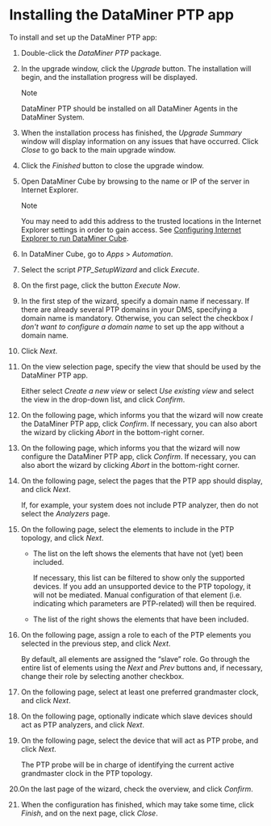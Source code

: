 # Installing the DataMiner PTP app

To install and set up the DataMiner PTP app:

1. Double-click the *DataMiner PTP* package.

2. In the upgrade window, click the *Upgrade* button. The installation will begin, and the installation progress will be displayed.

    > [!NOTE]
    > DataMiner PTP should be installed on all DataMiner Agents in the DataMiner System.

3. When the installation process has finished, the *Upgrade Summary* window will display information on any issues that have occurred. Click *Close* to go back to the main upgrade window.

4. Click the *Finished* button to close the upgrade window.

5. Open DataMiner Cube by browsing to the name or IP of the server in Internet Explorer.

    > [!NOTE]
    > You may need to add this address to the trusted locations in the Internet Explorer settings in order to gain access. See [Configuring Internet Explorer to run DataMiner Cube](../../part_1/DataminerApplications/Installing_configuring_the_DataMiner_Cube_software.md#configuring-internet-explorer-to-run-dataminer-cube).

6. In DataMiner Cube, go to *Apps* > *Automation*.

7. Select the script *PTP_SetupWizard* and click *Execute*.

8. On the first page, click the button *Execute Now*.

9. In the first step of the wizard, specify a domain name if necessary. If there are already several PTP domains in your DMS, specifying a domain name is mandatory. Otherwise, you can select the checkbox *I don't want to configure a domain name* to set up the app without a domain name.

10. Click *Next*.

11. On the view selection page, specify the view that should be used by the DataMiner PTP app.

    Either select *Create a new view* or select *Use existing view* and select the view in the drop-down list, and click *Confirm*.

12. On the following page, which informs you that the wizard will now create the DataMiner PTP app, click *Confirm*. If necessary, you can also abort the wizard by clicking *Abort* in the bottom-right corner.

13. On the following page, which informs you that the wizard will now configure the DataMiner PTP app, click *Confirm*. If necessary, you can also abort the wizard by clicking *Abort* in the bottom-right corner.

14. On the following page, select the pages that the PTP app should display, and click *Next*.

    If, for example, your system does not include PTP analyzer, then do not select the *Analyzers* page.

15. On the following page, select the elements to include in the PTP topology, and click *Next*.

    - The list on the left shows the elements that have not (yet) been included.

        If necessary, this list can be filtered to show only the supported devices. If you add an unsupported device to the PTP topology, it will not be mediated. Manual configuration of that element (i.e. indicating which parameters are PTP-related) will then be required.

    - The list of the right shows the elements that have been included.

16. On the following page, assign a role to each of the PTP elements you selected in the previous step, and click *Next*.

    By default, all elements are assigned the “slave” role. Go through the entire list of elements using the *Next* and *Prev* buttons and, if necessary, change their role by selecting another checkbox.

17. On the following page, select at least one preferred grandmaster clock, and click *Next*.

18. On the following page, optionally indicate which slave devices should act as PTP analyzers, and click *Next*.

19. On the following page, select the device that will act as PTP probe, and click *Next*.

    The PTP probe will be in charge of identifying the current active grandmaster clock in the PTP topology.

20.On the last page of the wizard, check the overview, and click *Confirm*.

21. When the configuration has finished, which may take some time, click *Finish*, and on the next page, click *Close*.
